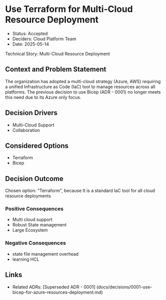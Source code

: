 # Use Terraform for Multi-Cloud Resource Deployment

* Status: Accepted
* Deciders: Cloud Platform Team
* Date: 2025-05-14

Technical Story: Multi-Cloud Resource Deployment

## Context and Problem Statement

The organization has adopted a multi-cloud strategy (Azure, AWS) requiring a unified Infrastructure as Code (IaC) tool to manage resources across all platforms. The previous decision to use Bicep (ADR - 0001) no longer meets this need due to its Azure only focus.

## Decision Drivers

* Multi-Cloud Support
* Collaboration

## Considered Options

* Terraform
* Bicep

## Decision Outcome

Chosen option: "Terraform", because It is a standard IaC tool for all cloud resource deployments

### Positive Consequences

* Multi cloud support
* Robust State management
* Large Ecosystem

### Negative Consequences

* state file management overhead
* learning HCL

## Links

* Related ADRs: [Superseded ADR - 0001] (docs/decisions/0001-use-bicep-for-azure-resources-deployment.md)
